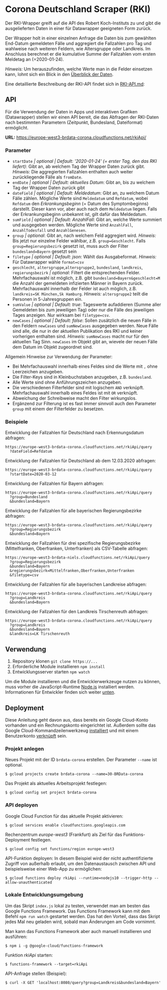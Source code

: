 # Corona Deutschland Scraper (RKI)

Der RKI-Wrapper greift auf die API des Robert Koch-Instituts zu und gibt die ausgelieferten Daten in einer für Datawrapper geeigneten Form zurück.

Der Wrapper holt in einer einzelnen Anfrage die Daten bis zum gewählten End-Datum gemeldeten Fälle und aggregiert die Fallzahlen pro Tag und wahlweise nach weiteren Feldern, wie Altersgruppe oder Landkreis. Im Anschluss berechnet er die kumulative Summe der Fallzahlen vom ersten Meldetag an (=2020-01-24).

*Hinweis:* Um herauszufinden, welche Werte man in die Felder einsetzen kann, lohnt sich ein Blick in den [Überblick der Daten](https://npgeo-corona-npgeo-de.hub.arcgis.com/datasets/dd4580c810204019a7b8eb3e0b329dd6_0/data).

Eine detaillierte Beschreibung der RKI-API findet sich in [RKI-API.md](./RKI-API.md):

## API

Für die Verwendung der Daten in Apps und interaktiven Grafiken (Datawrapper) stellen wir einen API bereit, die das Abfragen der RKI-Daten nach bestimmten Parametern (Zeitpunkt, Bundesland, Dateiformat) ermöglicht.

**URL:** <https://europe-west3-brdata-corona.cloudfunctions.net/rkiApi/>

### Parameter

- `startDate` *| optional | Default: '2020-01-24' (= erster Tag, den das RKI liefert)*: Gibt an, ab welchem Tag der Wrapper Daten zurück gibt. *Hinweis:* Die aggregierten Fallzahlen enthalten auch weiter zurückliegende Fälle als `fromDate`.
- `endDate` *| optional | Default: aktuelles Datum*: Gibt an, bis zu welchem Tag der Wrapper Daten zurück gibt
- `dateField` *| optional | Default: Meldedatum*: Gibt an, zu welchem Datum Fälle zählen. Mögliche Werte sind `Meldedatum` und `Refdatum`, wobei `Refdatum` den *Erkrankungsbeginn* (= Datum des Symptombeginns) darstellt. Dieser kann vor, aber auch nach dem `Meldedatum` liegen. Falls der Erkrankungsbeginn unbekannt ist, gilt dafür das Meldedatum.
- `sumField` *| optional | Default: AnzahlFall*: Gibt an, welche Werte summiert und ausgegeben werden. Mögliche Werte sind `AnzahlFall`, `AnzahlTodesfall` und `AnzahlGenesen`.
- `group` *| optional*: Gibt an, nach welchem Feld aggregiert wird. *Hinweis:* Bis jetzt nur einzelne Felder wählbar, z.B. `group=Geschlecht`.  Falls `group=Regierungsbezirk` gesetzt ist, muss auch der Filter `bundesland=Bayern` gesetzt sein
- `filetype` *| optional | Default: json*: Wählt das Ausgabeformat. *Hinweis:* Für Datawrapper wähle `format=csv`
- `geschlecht`, `altersgruppe`,`altersgruppe2`, `bundesland`, `landkreis`, `regierungsbezirk` *| optional*: Filtert die entsprechenden Felder. Mehrfachauswahl ist möglich, z.B. gibt `bundesland=Bayern&geschlecht=M` die Anzahl der gemeldeten infizierten Männer in Bayern zurück. Mehrfachauswahl innerhalb der Felder ist auch möglich, z.B. `landkreis=SK München,Sk Hamburg`. *Hinweis:* `altersgruppe2` teilt die Personen in 5-Jahresgruppen ein.
- `sumValue` *| optional | Default: true*: Tageswerte aufaddieren (Summe aller Gemeldeten bis zum jeweiligen Tag) oder nur die Fälle des jeweiligen Tages anzeigen. Nur wirksam bei `filetype=csv`.
- `newCases` *| optional | Default: false*: Sollen zusätzlich die neuen Fälle in den Feldern `newCases` und `sumNewCases` ausgegeben werden. Neue Fälle sind alle, die nur in der aktuellen Publikation des RKI und keiner vorherigen enthalten sind.
*Hinweis:* `sumNewCases` macht nur für den aktuellen Tag Sinn. `newCases` im Objekt gibt an, wievele der neuen Fälle dem Datum im Objekt zugeordnet sind.

Allgemein Hinweise zur Verwendung der Parameter:

- Bei Mehrfachauswahl innerhalb eines Feldes sind die Werte mit `,` ohne Leerzeichen anzugeben.
- Die Filter-Keys sind in Kleinbuchstaben anzugeben, z.B. `bundesland`.
- Alle Werte sind ohne Anführungszeichen anzugeben.
- Die verschiedenen Filterfelder sind mit logischem `AND` verknüpft. Mehrfachauswahl innerhalb eines Feldes ist mit `OR` verknüpft.
- Abweichung der Schreibweise macht den Filter wirkungslos.
- Ergänzend zur Filterung ist es fast immer sinnvoll auch den Parameter `group` mit einem der Filterfelder zu besetzen.

### Beispiele

Entwicklung der Fallzahlen für Deutschland nach Erkennungsdatum abfragen:

```text
https://europe-west3-brdata-corona.cloudfunctions.net/rkiApi/query
  ?dateField=Refdatum
````

Entwicklung der Fallzahlen für Deutschland ab dem 12.03.2020 abfragen:

```text
https://europe-west3-brdata-corona.cloudfunctions.net/rkiApi/query
  ?startDate=2020-03-12
````

Entwicklung der Fallzahlen für Bayern abfragen:

```text
https://europe-west3-brdata-corona.cloudfunctions.net/rkiApi/query
  ?group=Bundesland
  &bundesland=Bayern
````

Entwicklung der Fallzahlen für alle bayerischen Regierungsbezirke abfragen:

```text
https://europe-west3-brdata-corona.cloudfunctions.net/rkiApi/query
  ?group=Regierungsbezirk
  &bundesland=Bayern
```

Entwicklung der Fallzahlen für drei spezifische Regierungsbezirke (Mittelfranken, Oberfranken, Unterfranken) als CSV-Tabelle abfragen:

```text
https://europe-west3-brdata-niels.cloudfunctions.net/rkiApi/query
  ?group=Regierungsbezirk
  &bundesland=Bayern
  &regierungsbezirk=Mittelfranken,Oberfranken,Unterfranken
  &filetype=csv
```

Entwicklung der Fallzahlen für alle bayerischen Landkreise abfragen:

```text
https://europe-west3-brdata-corona.cloudfunctions.net/rkiApi/query
  ?group=Landkreis
  &bundesland=Bayern
```

Entwicklung der Fallzahlen für den Landkreis Tirschenreuth abfragen:

```text
https://europe-west3-brdata-corona.cloudfunctions.net/rkiApi/query
  ?group=Landkreis
  &bundesland=Bayern
  &landkreis=LK Tirschenreuth
```

## Verwendung

1. Repository klonen `git clone https://...`
2. Erforderliche Module installieren `npm install`
3. Entwicklungsserver starten `npm watch`

Um die Module installieren und die Entwicklerwerkzeuge nutzen zu können, muss vorher die JavaScript-Runtime [Node.js](https://nodejs.org/en/download/) installiert werden. Informationen für Entwickler finden sich weiter [unten](#user-content-entwickeln).

## Deployment

Diese Anleitung geht davon aus, dass bereits ein Google Cloud-Konto vorhanden und ein Rechnungskonto eingerichtet ist. Außerdem sollte das Google Cloud-Kommandzeilenwerkzeug [installiert](https://cloud.google.com/sdk/install) und mit einem Benutzerkonto [verknüpft](https://cloud.google.com/sdk/docs/initializing) sein.

### Projekt anlegen

Neues Projekt mit der ID `brdata-corona` erstellen. Der Parameter `--name` ist optional.

```console
$ gcloud projects create brdata-corona --name=30-BRData-corona
```

Das Projekt als aktuelles Arbeitsprojekt festlegen:

```console
$ gcloud config set project brdata-corona
```

### API deployen

Google Cloud Function für das aktuelle Projekt aktivieren:

```console
$ gcloud services enable cloudfunctions.googleapis.com
```

Rechenzentrum *europe-west3* (Frankfurt) als Ziel für das Funktions-Deployment festlegen.

```console
$ gcloud config set functions/region europe-west3
```

API-Funktion deployen: In diesem Beispiel wird der nicht authentifizierte Zugriff von außerhalb erlaubt, um den Datenaustausch zwischen API und beispielsweise einer Web-App zu ermöglichen:

```console
$ gcloud functions deploy rkiApi --runtime=nodejs10 --trigger-http --allow-unauthenticated
```

### Lokale Entwicklungsumgebung

Um das Skript `index.js` lokal zu testen, verwendet man am besten das Google Functions Framework. Das Functions Framework kann mit dem Befehl `npm run watch` gestartet werden. Das hat den Vorteil, dass das Skript jedes Mal neu geladen wird, sobald man Änderungen am Code vornimmt.

Man kann das Functions Framework aber auch manuell installieren und ausführen:

```console
$ npm i -g @google-cloud/functions-framework
```

Funktion *rkiApi* starten:

```console
$ functions-framework --target=rkiApi
```

API-Anfrage stellen (Beispiel):

```console
$ curl -X GET 'localhost:8080/query?group=Landkreis&bundesland=Bayern'
```
